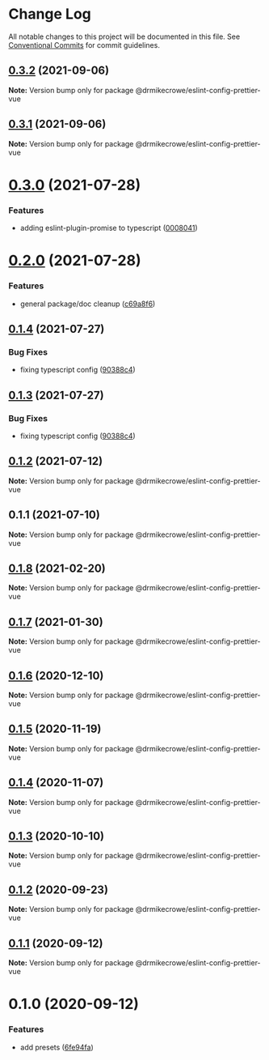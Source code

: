 # Change Log

All notable changes to this project will be documented in this file.
See [Conventional Commits](https://conventionalcommits.org) for commit guidelines.

## [0.3.2](https://github.com/drmikecrowe/configs/compare/@drmikecrowe/eslint-config-prettier-vue@0.3.1...@drmikecrowe/eslint-config-prettier-vue@0.3.2) (2021-09-06)

**Note:** Version bump only for package @drmikecrowe/eslint-config-prettier-vue





## [0.3.1](https://github.com/drmikecrowe/configs/compare/@drmikecrowe/eslint-config-prettier-vue@0.3.0...@drmikecrowe/eslint-config-prettier-vue@0.3.1) (2021-09-06)

**Note:** Version bump only for package @drmikecrowe/eslint-config-prettier-vue





# [0.3.0](https://github.com/drmikecrowe/configs/compare/@drmikecrowe/eslint-config-prettier-vue@0.2.0...@drmikecrowe/eslint-config-prettier-vue@0.3.0) (2021-07-28)


### Features

* adding eslint-plugin-promise to typescript ([0008041](https://github.com/drmikecrowe/configs/commit/000804187fc90abc0789626758f4bfedf8e199d8))





# [0.2.0](https://github.com/drmikecrowe/configs/compare/@drmikecrowe/eslint-config-prettier-vue@0.1.4...@drmikecrowe/eslint-config-prettier-vue@0.2.0) (2021-07-28)


### Features

* general package/doc cleanup ([c69a8f6](https://github.com/drmikecrowe/configs/commit/c69a8f60a03531f44d7996955d48d522d9637427))





## [0.1.4](https://github.com/drmikecrowe/configs/compare/@drmikecrowe/eslint-config-prettier-vue@0.1.2...@drmikecrowe/eslint-config-prettier-vue@0.1.4) (2021-07-27)

### Bug Fixes

- fixing typescript config ([90388c4](https://github.com/drmikecrowe/configs/commit/90388c4a744ba11070f668e752123d549994c4fb))

## [0.1.3](https://github.com/drmikecrowe/configs/compare/@drmikecrowe/eslint-config-prettier-vue@0.1.2...@drmikecrowe/eslint-config-prettier-vue@0.1.3) (2021-07-27)

### Bug Fixes

- fixing typescript config ([90388c4](https://github.com/drmikecrowe/configs/commit/90388c4a744ba11070f668e752123d549994c4fb))

## [0.1.2](https://github.com/drmikecrowe/configs/compare/@drmikecrowe/eslint-config-prettier-vue@0.1.1...@drmikecrowe/eslint-config-prettier-vue@0.1.2) (2021-07-12)

**Note:** Version bump only for package @drmikecrowe/eslint-config-prettier-vue

## 0.1.1 (2021-07-10)

**Note:** Version bump only for package @drmikecrowe/eslint-config-prettier-vue

## [0.1.8](https://github.com/drmikecrowe/configs/compare/@drmikecrowe/eslint-config-prettier-vue@0.1.7...@drmikecrowe/eslint-config-prettier-vue@0.1.8) (2021-02-20)

**Note:** Version bump only for package @drmikecrowe/eslint-config-prettier-vue

## [0.1.7](https://github.com/drmikecrowe/configs/compare/@drmikecrowe/eslint-config-prettier-vue@0.1.6...@drmikecrowe/eslint-config-prettier-vue@0.1.7) (2021-01-30)

**Note:** Version bump only for package @drmikecrowe/eslint-config-prettier-vue

## [0.1.6](https://github.com/drmikecrowe/configs/compare/@drmikecrowe/eslint-config-prettier-vue@0.1.5...@drmikecrowe/eslint-config-prettier-vue@0.1.6) (2020-12-10)

**Note:** Version bump only for package @drmikecrowe/eslint-config-prettier-vue

## [0.1.5](https://github.com/drmikecrowe/configs/compare/@drmikecrowe/eslint-config-prettier-vue@0.1.4...@drmikecrowe/eslint-config-prettier-vue@0.1.5) (2020-11-19)

**Note:** Version bump only for package @drmikecrowe/eslint-config-prettier-vue

## [0.1.4](https://github.com/drmikecrowe/configs/compare/@drmikecrowe/eslint-config-prettier-vue@0.1.3...@drmikecrowe/eslint-config-prettier-vue@0.1.4) (2020-11-07)

**Note:** Version bump only for package @drmikecrowe/eslint-config-prettier-vue

## [0.1.3](https://github.com/drmikecrowe/configs/compare/@drmikecrowe/eslint-config-prettier-vue@0.1.2...@drmikecrowe/eslint-config-prettier-vue@0.1.3) (2020-10-10)

**Note:** Version bump only for package @drmikecrowe/eslint-config-prettier-vue

## [0.1.2](https://github.com/drmikecrowe/configs/compare/@drmikecrowe/eslint-config-prettier-vue@0.1.1...@drmikecrowe/eslint-config-prettier-vue@0.1.2) (2020-09-23)

**Note:** Version bump only for package @drmikecrowe/eslint-config-prettier-vue

## [0.1.1](https://github.com/drmikecrowe/configs/compare/@drmikecrowe/eslint-config-prettier-vue@0.1.0...@drmikecrowe/eslint-config-prettier-vue@0.1.1) (2020-09-12)

**Note:** Version bump only for package @drmikecrowe/eslint-config-prettier-vue

# 0.1.0 (2020-09-12)

### Features

- add presets ([6fe94fa](https://github.com/drmikecrowe/configs/commit/6fe94fae4ed9d80b18833c9e5a3f51f710ebda43))
